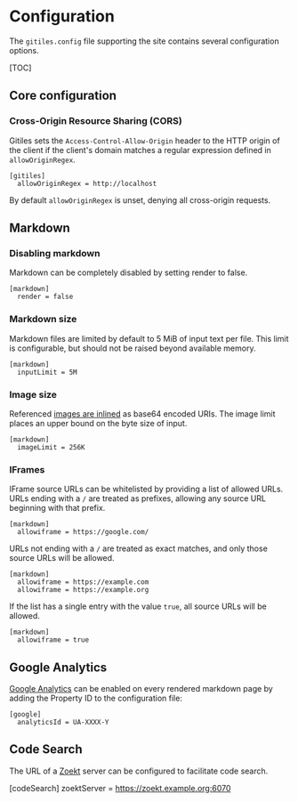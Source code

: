 # Configuration

The `gitiles.config` file supporting the site contains several configuration
options.

[TOC]

## Core configuration

### Cross-Origin Resource Sharing (CORS)

Gitiles sets the `Access-Control-Allow-Origin` header to the
HTTP origin of the client if the client's domain matches a regular
expression defined in `allowOriginRegex`.

```
[gitiles]
  allowOriginRegex = http://localhost
```

By default `allowOriginRegex` is unset, denying all cross-origin requests.

## Markdown

### Disabling markdown

Markdown can be completely disabled by setting render to false.

```
[markdown]
  render = false
```

### Markdown size

Markdown files are limited by default to 5 MiB of input text
per file. This limit is configurable, but should not be raised
beyond available memory.

```
[markdown]
  inputLimit = 5M
```

### Image size

Referenced [images are inlined](#Images) as base64 encoded URIs.
The image limit places an upper bound on the byte size of input.

```
[markdown]
  imageLimit = 256K
```

### IFrames

IFrame source URLs can be whitelisted by providing a list of allowed
URLs. URLs ending with a `/` are treated as prefixes, allowing any source
URL beginning with that prefix.

```
[markdown]
  allowiframe = https://google.com/
```

URLs not ending with a `/` are treated as exact matches, and only those
source URLs will be allowed.


```
[markdown]
  allowiframe = https://example.com
  allowiframe = https://example.org
```

If the list has a single entry with the value `true`, all source URLs
will be allowed.


```
[markdown]
  allowiframe = true
```

## Google Analytics

[Google Analytics](https://www.google.com/analytics/) can be
enabled on every rendered markdown page by adding the Property ID
to the configuration file:

```
[google]
  analyticsId = UA-XXXX-Y
```

## Code Search

The URL of a [Zoekt](https://github.com/google/zoekt) server can be configured
to facilitate code search.

[codeSearch]
  zoektServer = https://zoekt.example.org:6070
